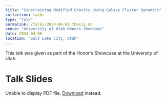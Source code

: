 ```yaml
---
title: "Constraining Modified Gravity Using Galaxy Cluster Dynamics"
collection: talks
type: "Talk"
permalink: /talks/2024-04-08_thesis.md
venue: "University of Utah Honors Showcase"
date: 2024-04-08
location: "Salt Lake City, Utah"
---
```


This talk was given as part of the Honor's Showcase at the University of Utah.

<h1>Talk Slides</h1>

<body>
    <object data="../files/Probing%20Dark%20Matter%20and%20Modified%20Gravity%20Using%20Galaxy.pdf" type="application/pdf" width="100%" height="200px">
      <p>Unable to display PDF file. <a href="../files/Probing%20Dark%20Matter%20and%20Modified%20Gravity%20Using%20Galaxy.pdf">Download</a> instead.</p>
    </object>
</body>
